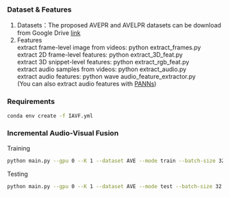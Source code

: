 ### Dataset & Features
1. Datasets：The proposed AVEPR and AVELPR datasets can be download from Google Drive [link](https://drive.google.com/drive/folders/1lDUiDtJhTc-hzK-AaEAuAUZ2VCy4e73F?usp=sharing)
2. Features <br>
  extract frame-level image from videos: python extract_frames.py <br>
  extract 2D frame-level features: python extract_3D_feat.py <br>
  extract 3D snippet-level features: python extract_rgb_feat.py <br>
  extract audio samples from videos: python extract_audio.py <br>
  extract audio features: python wave audio_feature_extractor.py <br>
  (You can also extract audio features with [PANNs](https://github.com/qiuqiangkong/audioset_tagging_cnn))
  
### Requirements
```bash
conda env create -f IAVF.yml
```

### Incremental Audio-Visual Fusion 
Training
```bash
python main.py --gpu 0 --K 1 --dataset AVE --mode train --batch-size 32 --epochs 10 
```

Testing
```bash
python main.py --gpu 0 --K 1 --dataset AVE --mode test --batch-size 32 --epochs 10 
```

